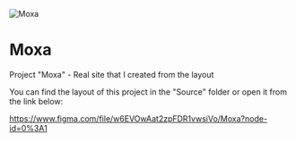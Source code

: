 ![Moxa](https://telegra.ph/file/6f19ad09366e9fa5a60f9.png)

# Moxa

Project "Moxa" - Real site that I created from the layout

You can find the layout of this project in the "Source" folder or open it from the link below:

https://www.figma.com/file/w6EVOwAat2zpFDR1vwsiVo/Moxa?node-id=0%3A1